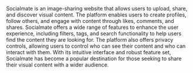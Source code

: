 Socialmate is an image-sharing website that allows users to upload, share, and discover visual content.
The platform enables users to create profiles, follow others, and engage with content through likes, comments, and shares. 
Socialmate offers a wide range of features to enhance the user experience, including filters, tags, and search functionality to help users find the content they are looking for. 
The platform also offers privacy controls, allowing users to control who can see their content and who can interact with them. With its intuitive interface and robust feature set, 
Socialmate has become a popular destination for those seeking to share their visual content with a wider audience.
